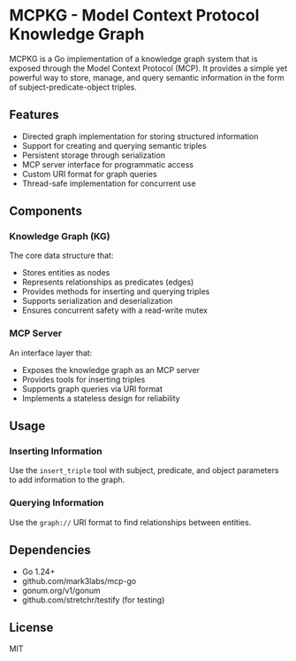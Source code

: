 # MCPKG - Model Context Protocol Knowledge Graph

MCPKG is a Go implementation of a knowledge graph system that is exposed through the Model Context Protocol (MCP). It provides a simple yet powerful way to store, manage, and query semantic information in the form of subject-predicate-object triples.

## Features

- Directed graph implementation for storing structured information
- Support for creating and querying semantic triples
- Persistent storage through serialization
- MCP server interface for programmatic access
- Custom URI format for graph queries
- Thread-safe implementation for concurrent use

## Components

### Knowledge Graph (KG)

The core data structure that:
- Stores entities as nodes
- Represents relationships as predicates (edges)
- Provides methods for inserting and querying triples
- Supports serialization and deserialization
- Ensures concurrent safety with a read-write mutex

### MCP Server

An interface layer that:
- Exposes the knowledge graph as an MCP server
- Provides tools for inserting triples
- Supports graph queries via URI format
- Implements a stateless design for reliability

## Usage

### Inserting Information

Use the `insert_triple` tool with subject, predicate, and object parameters to add information to the graph.

### Querying Information

Use the `graph://` URI format to find relationships between entities.

## Dependencies

- Go 1.24+
- github.com/mark3labs/mcp-go
- gonum.org/v1/gonum
- github.com/stretchr/testify (for testing)

## License

MIT

